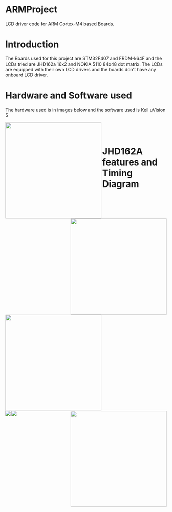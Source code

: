 # ARMProject
LCD driver code for ARM Cortex-M4 based Boards.

# Introduction
The Boards used for this project are STM32F407 and FRDM-k64F and the LCDs tried are JHD162a 16x2 and NOKIA 5110 84x48 dot matrix. The LCDs are equipped with their own LCD drivers and the boards don't have any onboard LCD driver.

# Hardware and Software used

The hardware used is in images below and the software used is Keil uVision 5

<img align="left" width="300" height="300" src="https://images-na.ssl-images-amazon.com/images/I/51jy8enJluL._SX425_.jpg">
<img align="right" width="300" height="300" src="https://5.imimg.com/data5/BR/QM/MY-9380557/nokia-5110-lcd-module-500x500.jpg">  

<img align="left" width="300" height="300" src="https://uge-one.com/image/cache/catalog/catalog/0%20UGE%20STM32F4%20DISCOVERY-1-500x375.jpg">
<img align="right" width="300" height="300" src="https://www.nxp.com/assets/images/en/dev-board-image/FRDM-K64F-ANGLE.jpg">  

<br/><br/>
# JHD162A features and Timing Diagram

<img align="left" src="https://github.com/sourabhkumar0308/ARMProject/blob/master/Images/lcd%20features.png">
<img align="left" src="https://github.com/sourabhkumar0308/ARMProject/blob/master/Images/timing%20diagram.jpg">  
